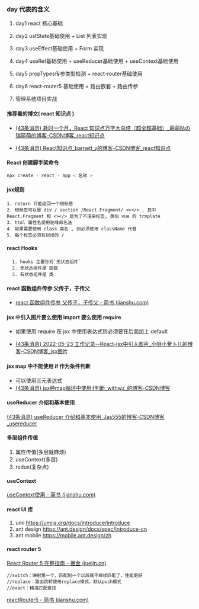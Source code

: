 ### day 代表的含义

1. day1 react 核心基础

2. day2 ustState基础使用 + List 列表实现

3. day3 useEffect基础使用 + Form 实现

4. day4 useRef基础使用 + useReducer基础使用 + useContext基础使用

5. day5 propTypes传参类型检测 + react-router基础使用

6. day6 react-router5 基础使用 + 路由嵌套 + 路由传参

7. 管理系统项目实战

 

   

#### 推荐看的博文( react 知识点 )

- [(43条消息) 耗时一个月，React 知识点万字大总结（超全超基础）_萌萌哒の瑞萌萌的博客-CSDN博客_react知识点](https://blog.csdn.net/weixin_46232841/article/details/124505088)

- [(43条消息) React知识点_barnett_y的博客-CSDN博客_react知识点](https://blog.csdn.net/sinat_17775997/article/details/121767902)



#### React 创建脚手架命令

   ```js
   npx create - react - app < 名称 >
   ```



#### jsx规则

    1. return 只能返回一个根标签
    2. 根标签可以是 div / section /React.Fragment/ <></> , 其中 React.Fragment 和 <></> 是为了不渲染标签, 类似 vue 的 trmplate
    3. html 属性名使用驼峰命名法
    4. 如果需要使用 class 类名 , 则必须使用 className 代替
    5. 每个标签必须有封闭的 /



#### react Hooks

      1. hooks 主要针对`无状态组件`
      2. 无状态组件是 函数
      3. 有状态组件是 类



#### react 函数组件传参 父传子，子传父

- [react 函数组件传参 父传子，子传父 - 简书 (jianshu.com)](https://www.jianshu.com/p/26a83ddb38c5)



#### jsx 中引入图片要么使用 import 要么使用 require

- 如果使用 require 在 jsx 中使用表达式则必须要在后面加上 default

- [(43条消息) 2022-05-23 工作记录--React-jsx中引入图片_小呀小萝卜儿的博客-CSDN博客_jsx图片](https://blog.csdn.net/weixin_48850734/article/details/124937524)



#### jsx map 中不能使用 if 作为条件判断

- 可以使用三元表达式
- [(43条消息) jsx种map循环中使用if判断_withwz_的博客-CSDN博客](https://blog.csdn.net/weixin_42519137/article/details/98357205)



#### useReducer 介绍和基本使用

[(43条消息) useReducer 介绍和基本使用_Jas555的博客-CSDN博客_usereducer](https://blog.csdn.net/Jas3000/article/details/124168218)



#### 多层组件传值

1. 属性传值(多层就麻烦) 
2. useContext(多层)
3. redux(复杂点)



#### useContext

[useContext使用 - 简书 (jianshu.com)](https://www.jianshu.com/p/cc91178724d5)



#### react UI 库

1. umi https://umijs.org/docs/introduce/introduce
2. ant design https://ant.design/docs/spec/introduce-cn
3. ant mobile https://mobile.ant.design/zh



#### react router 5

[React Router 5 完整指南 - 掘金 (juejin.cn)](https://juejin.cn/post/6966242922278682632)

```tsx
//switch：映射第一个，匹配到一个以后就不继续匹配了，性能更好
//replace：路由跳转使用replace模式，默认push模式
//exact：精准匹配查找
```

[reactRouter5 - 简书 (jianshu.com)](https://www.jianshu.com/p/261dd479328e)

